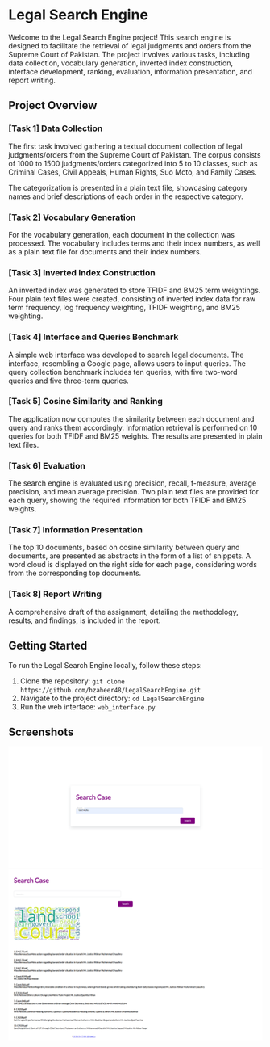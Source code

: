 # Legal Search Engine

Welcome to the Legal Search Engine project! This search engine is designed to facilitate the retrieval of legal judgments and orders from the Supreme Court of Pakistan. The project involves various tasks, including data collection, vocabulary generation, inverted index construction, interface development, ranking, evaluation, information presentation, and report writing.

## Project Overview

### [Task 1] Data Collection

The first task involved gathering a textual document collection of legal judgments/orders from the Supreme Court of Pakistan. The corpus consists of 1000 to 1500 judgments/orders categorized into 5 to 10 classes, such as Criminal Cases, Civil Appeals, Human Rights, Suo Moto, and Family Cases.

The categorization is presented in a plain text file, showcasing category names and brief descriptions of each order in the respective category.

### [Task 2] Vocabulary Generation

For the vocabulary generation, each document in the collection was processed. The vocabulary includes terms and their index numbers, as well as a plain text file for documents and their index numbers.

### [Task 3] Inverted Index Construction

An inverted index was generated to store TFIDF and BM25 term weightings. Four plain text files were created, consisting of inverted index data for raw term frequency, log frequency weighting, TFIDF weighting, and BM25 weighting.

### [Task 4] Interface and Queries Benchmark

A simple web interface was developed to search legal documents. The interface, resembling a Google page, allows users to input queries. The query collection benchmark includes ten queries, with five two-word queries and five three-term queries.

### [Task 5] Cosine Similarity and Ranking

The application now computes the similarity between each document and query and ranks them accordingly. Information retrieval is performed on 10 queries for both TFIDF and BM25 weights. The results are presented in plain text files.

### [Task 6] Evaluation

The search engine is evaluated using precision, recall, f-measure, average precision, and mean average precision. Two plain text files are provided for each query, showing the required information for both TFIDF and BM25 weights.

### [Task 7] Information Presentation

The top 10 documents, based on cosine similarity between query and documents, are presented as abstracts in the form of a list of snippets. A word cloud is displayed on the right side for each page, considering words from the corresponding top documents.

### [Task 8] Report Writing

A comprehensive draft of the assignment, detailing the methodology, results, and findings, is included in the report.

## Getting Started

To run the Legal Search Engine locally, follow these steps:

1. Clone the repository: `git clone https://github.com/hzaheer48/LegalSearchEngine.git`
2. Navigate to the project directory: `cd LegalSearchEngine`
3. Run the web interface: `web_interface.py`

## Screenshots
![Alt text](/screenshots/screenshot_1.png?raw=true "Optional Title")
![Alt text](/screenshots/screenshot_2.png?raw=true "Optional Title")